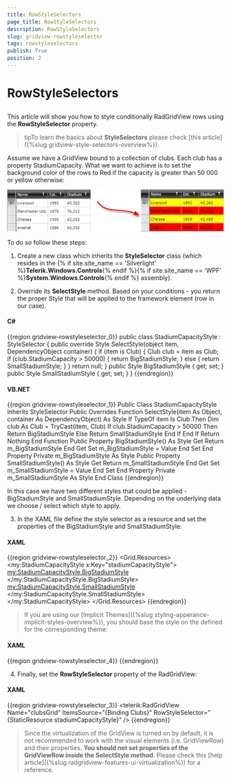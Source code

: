 ```yaml
---
title: RowStyleSelectors
page_title: RowStyleSelectors
description: RowStyleSelectors
slug: gridview-rowstyleselector
tags: rowstyleselectors
publish: True
position: 2
---
```


# RowStyleSelectors



## 

This article will show you how to style conditionally RadGridView rows using the __RowStyleSelector__ property.
		

>tipTo learn the basics about __StyleSelectors__ please check [this article]({%slug gridview-style-selectors-overview%}).
		  

Assume we have a GridView bound to a collection of clubs. Each club has a property StadiumCapacity. What we want to achieve is to set the background color of the rows to Red if the capacity is greater than 50 000 or yellow otherwise:
		

![](images/gridview_rowstyleselector.png)



To do so follow these steps:

1. Create a new class which inherits the __StyleSelector__ class (which resides in the 
        {% if site.site_name == 'Silverlight' %}__Telerik.Windows.Controls__{% endif %}{% if site.site_name == 'WPF' %}__System.Windows.Controls__{% endif %}
          assembly).

2. Override its __SelectStyle__ method. Based on your conditions - you return the proper Style that will be applied to the framework element (row in our case).

#### __C#__

{{region gridview-rowstyleselector_0}}
	public class StadiumCapacityStyle : StyleSelector
	{
	 public override Style SelectStyle(object item, DependencyObject container)
	 {
	  if (item is Club)
	  {
	   Club club = item as Club;
	   if (club.StadiumCapacity > 50000)
	   {
	    return BigStadiumStyle;
	   }
	   else
	   {
	    return SmallStadiumStyle;
	   }
	  }
	  return null;
	 }
	 public Style BigStadiumStyle { get; set; }
	 public Style SmallStadiumStyle { get; set; }
	}
	{{endregion}}



#### __VB.NET__

{{region gridview-rowstyleselector_1}}
	Public Class StadiumCapacityStyle
	 Inherits StyleSelector
	 Public Overrides Function SelectStyle(item As Object, container As DependencyObject) As Style
	  If TypeOf item Is Club Then
	   Dim club As Club = TryCast(item, Club)
	   If club.StadiumCapacity > 50000 Then
	    Return BigStadiumStyle
	   Else
	    Return SmallStadiumStyle
	   End If
	  End If
	  Return Nothing
	 End Function
	 Public Property BigStadiumStyle() As Style
	  Get
	   Return m_BigStadiumStyle
	  End Get
	  Set
	   m_BigStadiumStyle = Value
	  End Set
	 End Property
	 Private m_BigStadiumStyle As Style
	 Public Property SmallStadiumStyle() As Style
	  Get
	   Return m_SmallStadiumStyle
	  End Get
	  Set
	   m_SmallStadiumStyle = Value
	  End Set
	 End Property
	 Private m_SmallStadiumStyle As Style
	End Class
	{{endregion}}



In this case we have two different styles that could be applied - BigStadiumStyle and SmallStadiumStyle. Depending on the underlying data we choose / select which style to apply.

3. In the XAML file define the style selector as a resource and set the properties of the BigStadiumStyle and SmallStadiumStyle:

#### __XAML__

{{region gridview-rowstyleselector_2}}
	<Grid.Resources>
	    <my:StadiumCapacityStyle x:Key="stadiumCapacityStyle">
	        <my:StadiumCapacityStyle.BigStadiumStyle>
	            <Style TargetType="telerik:GridViewRow">
	                <Setter Property="Background" Value="Red"/>
	            </Style>
	        </my:StadiumCapacityStyle.BigStadiumStyle>
	        <my:StadiumCapacityStyle.SmallStadiumStyle>
	            <Style TargetType="telerik:GridViewRow">
	                <Setter Property="Background" Value="Yellow" />
	            </Style>
	        </my:StadiumCapacityStyle.SmallStadiumStyle>
	    </my:StadiumCapacityStyle>
	</Grid.Resources>
	{{endregion}}





>If you are using our [Implicit Themes]({%slug styling-apperance-implicit-styles-overview%}), you should base the style on the defined for the corresponding theme:
            

#### __XAML__

{{region gridview-rowstyleselector_4}}
	        <Style TargetType="telerik:GridViewRow" BasedOn="{StaticResource GridViewRowStyle}">
	                <Setter Property="Background" Value="Yellow" />
	        </Style>
	{{endregion}}



4. Finally, set the __RowStyleSelector__ property of the RadGridView:

#### __XAML__

{{region gridview-rowstyleselector_3}}
	<telerik:RadGridView Name="clubsGrid" 
	                     ItemsSource="{Binding Clubs}"
	                     RowStyleSelector="{StaticResource stadiumCapacityStyle}" />
	{{endregion}}





>Since the virtualization of the GridView is turned on by default, it is not recommended to work with the visual elements (i.e. GridViewRow) and their properties. __You should not set properties of the GridViewRow inside the SelectStyle method__. Please check this [help article]({%slug radgridview-features-ui-virtualization%}) for a reference.
		  
